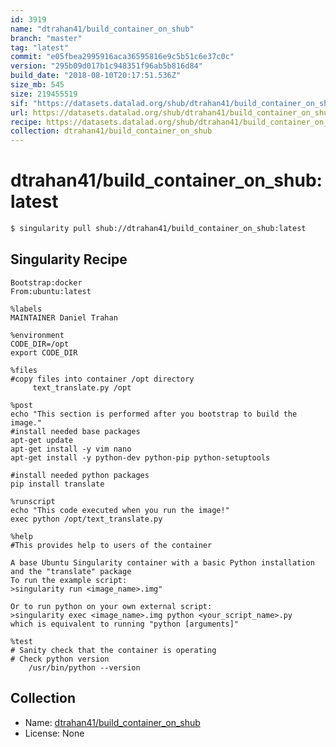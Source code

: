 ```yaml
---
id: 3919
name: "dtrahan41/build_container_on_shub"
branch: "master"
tag: "latest"
commit: "e05fbea2995916aca36595816e9c5b51c6e37c0c"
version: "295b09d017b1c948351f96ab5b816d84"
build_date: "2018-08-10T20:17:51.536Z"
size_mb: 545
size: 219455519
sif: "https://datasets.datalad.org/shub/dtrahan41/build_container_on_shub/latest/2018-08-10-e05fbea2-295b09d0/295b09d017b1c948351f96ab5b816d84.simg"
url: https://datasets.datalad.org/shub/dtrahan41/build_container_on_shub/latest/2018-08-10-e05fbea2-295b09d0/
recipe: https://datasets.datalad.org/shub/dtrahan41/build_container_on_shub/latest/2018-08-10-e05fbea2-295b09d0/Singularity
collection: dtrahan41/build_container_on_shub
---
```


# dtrahan41/build_container_on_shub:latest

```bash
$ singularity pull shub://dtrahan41/build_container_on_shub:latest
```

## Singularity Recipe

```singularity
Bootstrap:docker  
From:ubuntu:latest

%labels
MAINTAINER Daniel Trahan

%environment
CODE_DIR=/opt
export CODE_DIR  

%files
#copy files into container /opt directory
     text_translate.py /opt

%post  
echo "This section is performed after you bootstrap to build the image."  
#install needed base packages
apt-get update
apt-get install -y vim nano 
apt-get install -y python-dev python-pip python-setuptools

#install needed python packages
pip install translate

%runscript
echo "This code executed when you run the image!" 
exec python /opt/text_translate.py 

%help
#This provides help to users of the container

A base Ubuntu Singularity container with a basic Python installation and the "translate" package
To run the example script:
>singularity run <image_name>.img"

Or to run python on your own external script:
>singularity exec <image_name>.img python <your_script_name>.py
which is equivalent to running "python [arguments]"

%test
# Sanity check that the container is operating
# Check python version
    /usr/bin/python --version
```

## Collection

 - Name: [dtrahan41/build_container_on_shub](https://github.com/dtrahan41/build_container_on_shub)
 - License: None

